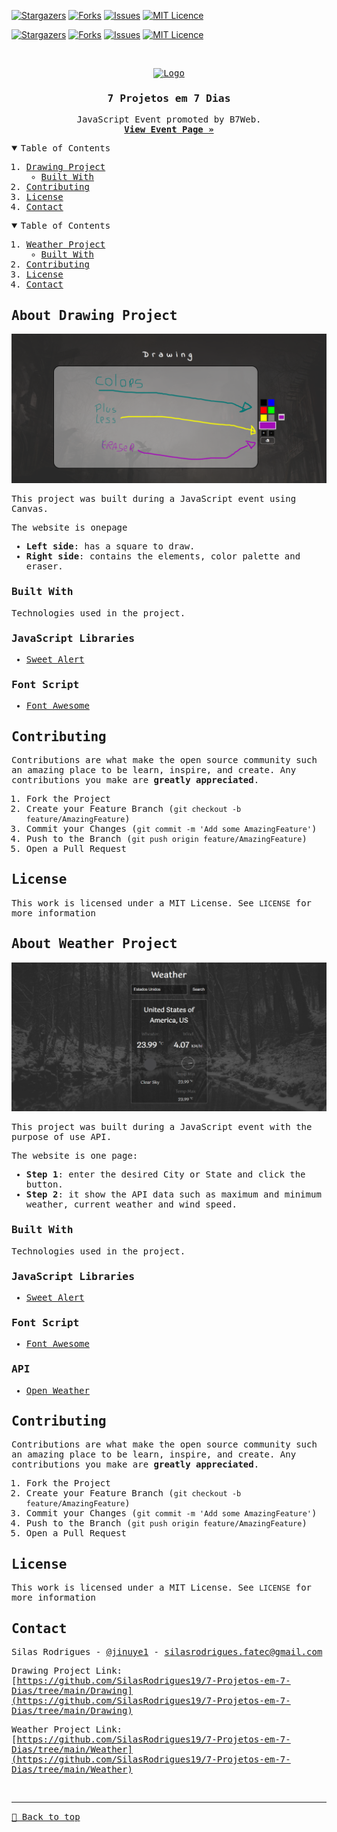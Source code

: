 [![Stargazers][stars-shield]][stars-url]
[![Forks][forks-shield]][forks-url]
[![Issues][issues-shield]][issues-url]
[![MIT Licence][license-shield]][license-url]

[![Stargazers][stars-shield]][stars-url]
[![Forks][forks-shield]][forks-url]
[![Issues][issues-shield2]][issues-url2]
[![MIT Licence][license-shield]][license-url]


<!-- PROJECT LOGO -->
<br />
<samp>
<p align="center">
  <a href="https://b7web.com.br/d7/">
    <img src="https://b7web.com.br/d7/images/logo.png" alt="Logo" width="50" height="50">
  </a>

  <h3 align="center">7 Projetos em 7 Dias</h3>

  <p align="center">
    JavaScript Event promoted by B7Web.
    <br />
    <a href="https://b7web.com.br/d7"><strong>View Event Page »</strong></a>
    <br />
  </p>
</p>



<!-- TABLE OF CONTENTS -->
<details open="open">
  <summary>Table of Contents</summary>
  <ol>
    <li>
      <a href="#about-drawing-project">Drawing Project</a>
      <ul>
        <li><a href="#built-with">Built With</a></li>
      </ul>
    </li>
    <li><a href="#contributing">Contributing</a></li>
    <li><a href="#license">License</a></li>
    <li><a href="#contact">Contact</a></li>
  </ol>
</details>

                          
<details open="open">
  <summary>Table of Contents</summary>
  <ol>
    <li>
      <a href="#about-weather-project">Weather Project</a>
      <ul>
        <li><a href="#built-with">Built With</a></li>
      </ul>
    </li>
    <li><a href="#contributing">Contributing</a></li>
    <li><a href="#license">License</a></li>
    <li><a href="#contact">Contact</a></li>
  </ol>
</details>
                          

<!-- ABOUT THE DRAWING -->
## About Drawing Project

[![About View Drawing Project][product-screenshot]](https://drawingcanvas.vercel.app)
                          
This project was built during a JavaScript event using Canvas.

The website is onepage
* **Left side**: has a square to draw.
* **Right side**: contains the elements, color palette and eraser.

### Built With

Technologies used in the project.

### JavaScript Libraries
* [Sweet Alert](https://sweetalert2.github.io)

### Font Script
* [Font Awesome](https://fontawesome.com)


<!-- CONTRIBUTING -->
## Contributing

Contributions are what make the open source community such an amazing place to be learn, inspire, and create. Any contributions you make are **greatly appreciated**.

1. Fork the Project
2. Create your Feature Branch (`git checkout -b feature/AmazingFeature`)
3. Commit your Changes (`git commit -m 'Add some AmazingFeature'`)
4. Push to the Branch (`git push origin feature/AmazingFeature`)
5. Open a Pull Request


<!-- LICENSE -->
## License

This work is licensed under a MIT License. See `LICENSE` for more information


<!-- ABOUT THE WEATHER -->
## About Weather Project

[![About View Weather Project][product-screenshot2]](https://weatherproject.vercel.app)
                          
This project was built during a JavaScript event with the purpose of use API.
                          
The website is one page:
* **Step 1**: enter the desired City or State and click the button.
* **Step 2**: it show the API data such as maximum and minimum weather, current weather and wind speed.

### Built With

Technologies used in the project.

### JavaScript Libraries
* [Sweet Alert](https://sweetalert2.github.io)

### Font Script
* [Font Awesome](https://fontawesome.com)

### API
* [Open Weather](https://openweathermap.org)
                          

<!-- CONTRIBUTING -->
## Contributing

Contributions are what make the open source community such an amazing place to be learn, inspire, and create. Any contributions you make are **greatly appreciated**.

1. Fork the Project
2. Create your Feature Branch (`git checkout -b feature/AmazingFeature`)
3. Commit your Changes (`git commit -m 'Add some AmazingFeature'`)
4. Push to the Branch (`git push origin feature/AmazingFeature`)
5. Open a Pull Request


<!-- LICENSE -->
## License

This work is licensed under a MIT License. See `LICENSE` for more information                          
                                                   
                          
<!-- CONTACT -->
## Contact

Silas Rodrigues - [@jinuye1](https://twitter.com/jinuye1) - silasrodrigues.fatec@gmail.com

Drawing Project Link: [https://github.com/SilasRodrigues19/7-Projetos-em-7-Dias/tree/main/Drawing](https://github.com/SilasRodrigues19/7-Projetos-em-7-Dias/tree/main/Drawing)

Weather Project Link: [https://github.com/SilasRodrigues19/7-Projetos-em-7-Dias/tree/main/Weather](https://github.com/SilasRodrigues19/7-Projetos-em-7-Dias/tree/main/Weather)


   <!-- MARKDOWN LINKS & IMAGES -->
<!-- https://www.markdownguide.org/basic-syntax/#reference-style-links -->
[stars-shield]: https://img.shields.io/github/stars/SilasRodrigues19/7-Projetos-em-7-Dias.svg?style=for-the-badge
[stars-url]: https://github.com/SilasRodrigues19/7-Projetos-em-7-Dias/stargazers
[forks-shield]: https://img.shields.io/github/forks/SilasRodrigues19/7-Projetos-em-7-Dias.svg?style=for-the-badge
[forks-url]: https://github.com/SilasRodrigues19/7-Projetos-em-7-Dias/network/members
[issues-shield]: https://img.shields.io/github/issues/SilasRodrigues19/7-Projetos-em-7-Dias/tree/main/Drawing.svg?style=for-the-badge
[issues-url]: https://github.com/SilasRodrigues19/7-Projetos-em-7-Dias/tree/main/Drawing/issues
[license-shield]: https://img.shields.io/github/license/SilasRodrigues19/7-Projetos-em-7-Dias.svg?style=for-the-badge
[license-url]: https://github.com/SilasRodrigues19/7-Projetos-em-7-Dias/blob/main/LICENSE

[issues-shield2]: https://img.shields.io/github/issues/SilasRodrigues19/7-Projetos-em-7-Dias/tree/main/Weather.svg?style=for-the-badge
[issues-url2]: https://github.com/SilasRodrigues19/7-Projetos-em-7-Dias/tree/main/Weather/issues


[product-screenshot]: https://github.com/SilasRodrigues19/7-Projetos-em-7-Dias/blob/main/Drawing/preview.png
[product-screenshot2]: https://github.com/SilasRodrigues19/7-Projetos-em-7-Dias/blob/main/Weather/preview.png

<br><hr>
[🔼 Back to top](#7-Projetos-em-7-dias)
                         
